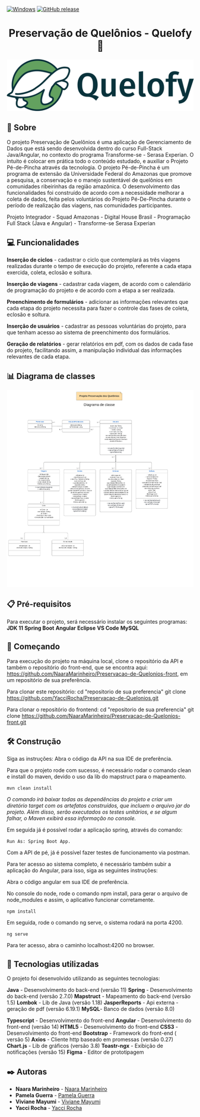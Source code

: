 
[![Windows](https://svgshare.com/i/ZhY.svg)](https://svgshare.com/i/ZhY.svg) [![GitHub release](https://img.shields.io/github/release/Naereen/StrapDown.js.svg)](https://GitHub.com/Naereen/StrapDown.js/releases/)

<h1 align ="center" >Preservação de Quelônios - Quelofy🐢</h1>

<p align ="center"><img src = "logo.png" ></p>



## 🔖  Sobre

O projeto Preservação de Quelônios é uma aplicação de Gerenciamento de Dados que está sendo desenvolvida dentro do curso Full-Stack Java/Angular, no contexto do programa Transforme-se - Serasa Experian. O intuito é colocar em prática todo o conteúdo estudado, e auxiliar o Projeto Pé-de-Pincha através da tecnologia. O projeto Pé-de-Pincha é um programa de extensão da Universidade Federal do Amazonas que promove a pesquisa, a conservação e o manejo sustentável de quelônios em comunidades ribeirinhas da região amazônica.
O desenvolvimento das funcionalidades foi construído de acordo com a necessidade melhorar  a coleta de dados, feita pelos voluntários do Projeto Pé-De-Pincha durante o período de realização das viagens, nas comunidades participantes.


Projeto Integrador - Squad Amazonas - Digital House Brasil - Programação Full Stack (Java e Angular) - Transforme-se Serasa Experian

## 💻 Funcionalidades
**Inserção de ciclos** - cadastrar o ciclo que contemplará as três viagens realizadas durante o tempo de execução do projeto,  referente a cada etapa exercida, coleta, eclosão e soltura.

**Inserção de viagens** - cadastrar cada viagem, de acordo com o calendário de programação do projeto e de acordo com a etapa a ser realizada.

**Preenchimento de formulários** - adicionar as informações relevantes que cada etapa do projeto necessita para fazer o controle das fases de coleta, eclosão e soltura. 

**Inserção de usuários** - cadastrar as pessoas voluntárias do projeto, para que tenham acesso ao sistema de preenchimento dos formulários.

**Geração de relatórios** - gerar relatórios em pdf, com os dados de cada fase do projeto, facilitando assim, a manipulação individual das informações relevantes de cada etapa.

## 📊 Diagrama de classes 
<p align ="center"><img src = Diagrama_classe.png ></p>

## 📋 Pré-requisitos
Para executar o projeto, será necessário instalar os seguintes programas:
**JDK 11**
**Spring Boot**
**Angular**
**Eclipse**
**VS Code**
**MySQL**

## 🔧 Começando

Para execução do projeto na máquina local, clone o repositório da API e também o repositório do front-end, que se encontra aqui: https://github.com/NaaraMarinheiro/Preservacao-de-Quelonios-front, em um repositório de sua preferência.

Para clonar este repositório:
cd "repositorio de sua preferencia"
git clone https://github.com/YacciRocha/Preservacao-de-Quelonios.git

Para clonar o repositório do frontend:
cd "repositorio de sua preferencia"
git clone https://github.com/NaaraMarinheiro/Preservacao-de-Quelonios-front.git


## 🛠️ Construção

Siga as instruções:
Abra o código da API na sua IDE de preferência.

Para que o projeto rode com sucesso, é necessário rodar o comando clean e install do maven, devido o uso da lib do mapstruct para o mapeamento.
 
 
```
mvn clean install
```

 *O comando irá baixar todas as dependências do projeto e criar um diretório target com os artefatos construídos, que incluem o arquivo jar do projeto. Além disso, serão executados os testes unitários, e se algum falhar, o Maven exibirá essa informação no console.*

 Em seguida já é possível rodar a aplicação spring, através do comando: 
 
 ```
 Run As: Spring Boot App.
 ```

Com a API de pé, já é possível fazer testes de funcionamento via postman. 

Para ter acesso ao sistema completo, é necessário também subir a aplicação do Angular, para isso, siga as seguintes instruções:

Abra o código angular em sua IDE de preferência.

No console do node, rode o comando npm install, para gerar o arquivo de node_modules e assim, o aplicativo funcionar corretamente.
```
npm install
```
 Em seguida, rode o comando ng serve, o sistema rodará na porta 4200.
```
ng serve
```
 
Para ter acesso, abra o caminho localhost:4200 no browser. 


## 🚀 Tecnologias utilizadas

O projeto foi desenvolvido utilizando as seguintes tecnologias:

**Java** - Desenvolvimento do back-end (versão 11)
**Spring** - Desenvolvimento do back-end (versão 2.7.0)
**Mapstruct** - Mapeamento do back-end (versão 1.5)
**Lombok** - Lib de Java (versão 1.18)
**JasperReports** - Api externa - geração de pdf (versão 6.19.1)
**MySQL**- Banco de dados (versão 8.0)

**Typescript** - Desenvolvimento do front-end
**Angular**  - Desenvolvimento do front-end (versão 14)
**HTML5** - Desenvolvimento do front-end
**CSS3** - Desenvolvimento do front-end
**Bootstrap** - Framework do front-end ( versão 5)
**Axios** - Cliente http baseado em promessas (versão 0.27)
**Chart.js** - Lib de gráficos (versão 3.8)
**Toastr-ngx** - Exibição de notificações (versão 15)
**Figma** - Editor de prototipagem

## ✒️ Autoras
* **Naara Marinheiro** - [Naara Marinheiro](https://github.com/NaaraMarinheiro)
* **Pamela Guerra** - [Pamela Guerra](https://github.com/Pam-Guerra)
* **Viviane Mayumi** - [Viviane Mayumi](https://github.com/VivianeMayumi)
* **Yacci Rocha** -  [Yacci Rocha](https://github.com/YacciRocha)
